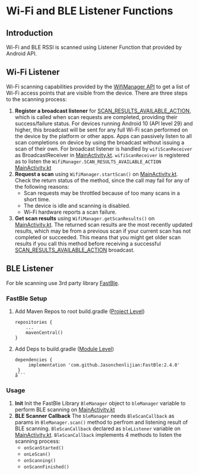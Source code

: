 # Wi-Fi and BLE Listener Functions
## Introduction
Wi-Fi and BLE RSSI is scanned using Listener Function that provided by Android API.

## Wi-Fi Listener
Wi-Fi scanning capabilities provided by the [WifiManager API](https://developer.android.com/reference/android/net/wifi/WifiManager) to get a list of Wi-Fi access points that are visible from the device.
There are three steps to the scanning process:

1. **Register a broadcast listener** for [SCAN_RESULTS_AVAILABLE_ACTION](https://developer.android.com/reference/android/net/wifi/WifiManager#SCAN_RESULTS_AVAILABLE_ACTION), which is called when scan requests are completed, providing their success/failure status. For devices running Android 10 (API level 29) and higher, this broadcast will be sent for any full Wi-Fi scan performed on the device by the platform or other apps. Apps can passively listen to all scan completions on device by using the broadcast without issuing a scan of their own.
   For broadcast listener is handled by `wifiScanReceiver` as BroadcastReceiver in [MainActivity.kt](https://github.com/danangwijaya750/Mobile_RSSI_Crawler/blob/main/app/src/main/java/com/dngwjy/datasetcollector/MainActivity.kt#L242).
   `wifiScanReceiver` is registered as to listen the `WifiManager.SCAN_RESULTS_AVAILABLE_ACTION` [MainActivity.kt](https://github.com/danangwijaya750/Mobile_RSSI_Crawler/blob/main/app/src/main/java/com/dngwjy/datasetcollector/MainActivity.kt#L374)
2. **Request a scan** using `WifiManager.startScan()` on [MainActivity.kt](https://github.com/danangwijaya750/Mobile_RSSI_Crawler/blob/main/app/src/main/java/com/dngwjy/datasetcollector/MainActivity.kt#L375). Check the return status of the method, since the call may fail for any of the following reasons:
    - Scan requests may be throttled because of too many scans in a short time.
    - The device is idle and scanning is disabled.
    - Wi-Fi hardware reports a scan failure.
3. **Get scan results** using `WifiManager.getScanResults()` on [MainActivity.kt](https://github.com/danangwijaya750/Mobile_RSSI_Crawler/blob/main/app/src/main/java/com/dngwjy/datasetcollector/MainActivity.kt#L244). The returned scan results are the most recently updated results, which may be from a previous scan if your current scan has not completed or succeeded. This means that you might get older scan results if you call this method before receiving a successful [SCAN_RESULTS_AVAILABLE_ACTION](https://developer.android.com/reference/android/net/wifi/WifiManager#SCAN_RESULTS_AVAILABLE_ACTION) broadcast.

## BLE Listener
For ble scanning use 3rd party library [FastBle](https://github.com/Jasonchenlijian/FastBle).
### FastBle Setup
1. Add Maven Repos to root build.gradle ([Project Level](https://github.com/danangwijaya750/Mobile_RSSI_Crawler/blob/main/build.gradle#L5))
    ```
    repositories {
        ...
        mavenCentral()
    }
      ```
3. Add Deps to build.gradle ([Module Level](https://github.com/danangwijaya750/Mobile_RSSI_Crawler/blob/main/app/build.gradle#L49))
     ```
    dependencies {
          implementation 'com.github.Jasonchenlijian:FastBle:2.4.0'
      }
    å```
### Usage
1. **Init**
   Init the FastBle Library `BleManager` object to `bleManager` variable to perform BLE scanning on [MainActivity.kt](https://github.com/danangwijaya750/Mobile_RSSI_Crawler/blob/main/app/src/main/java/com/dngwjy/datasetcollector/MainActivity.kt#L202)
2. **BLE Scanner Callback**
   The `bleManager` needs `BleScanCallback` as params in `BleManager.scan()` method to perfrom and listening result of BLE scanning. `BleScanCallback` declared as `bleListener` variable on [MainActivity.kt](https://github.com/danangwijaya750/Mobile_RSSI_Crawler/blob/main/app/src/main/java/com/dngwjy/datasetcollector/MainActivity.kt#L305). `BleScanCallback` implements 4 methods to listen the scanning process:
    - `onScanStarted()`
    - `onLeScan()`
    - `onScanning()`
    - `onScannFinished()`